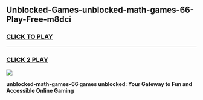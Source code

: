 
## Unblocked-Games-unblocked-math-games-66-Play-Free-m8dci
<h3>
<a href="https://premium76.site?title=unblocked-math-games-66&ref=18A">CLICK TO PLAY</a></h3>
<hr>

<h3>
<a href="https://premium76.site?title=unblocked-math-games-66&ref=18A">CLICK 2 PLAY</a>
  
</h3>

<a href="https://premium76.site?title=unblocked-math-games-66&ref=18A"><img src="https://clearcache.store/games.png"></a>


**unblocked-math-games-66 games unblocked: Your Gateway to Fun and Accessible Online Gaming**
